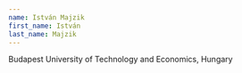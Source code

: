 ```yaml
---
name: István Majzik
first_name: István
last_name: Majzik
---
```

Budapest University of Technology and Economics, Hungary
